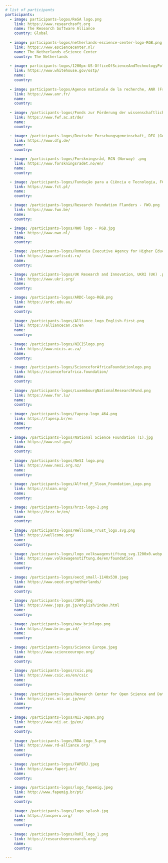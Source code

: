 ```yaml
---
# list of participants
participants:
  - image: participants-logos/ReSA logo.png
    link: https://www.researchsoft.org
    name: The Research Software Alliance
    country: Global
    
  - image: participants-logos/netherlands-escience-center-logo-RGB.png
    link: https://www.esciencecenter.nl/
    name: The Netherlands eScience Center
    country: The Netherlands
    
  - image: participants-logos/1200px-US-OfficeOfScienceAndTechnologyPolicy-Seal.svg.png
    link: https://www.whitehouse.gov/ostp/
    name: 
    country:
  
  - image: participants-logos/Agence nationale de la recherche, ANR (France).jpeg
    link: https://www.anr.fr/
    name: 
    country:
    
  - image: /participants-logos/Fonds zur Förderung der wissenschaftlichen Forschung, FWF (Austria) .png
    link: https://www.fwf.ac.at/de/
    name: 
    country:

  - image: /participants-logos/Deutsche Forschungsgemeinschaft, DFG (Germany).png
    link: https://www.dfg.de/
    name: 
    country:

  - image: /participants-logos/Forskningsråd, RCN (Norway) .png
    link: https://www.forskningsradet.no/en/
    name: 
    country:

  - image: /participants-logos/Fundação para a Ciência e Tecnologia, FCT (Portugal) .jpeg
    link: https://www.fct.pt/
    name: 
    country:

  - image: /participants-logos/Research Foundation Flanders - FWO.png
    link: https://www.fwo.be/
    name: 
    country:

  - image: /participants-logos/NWO logo - RGB.jpg
    link: https://www.nwo.nl/
    name: 
    country:

  - image: /participants-logos/Romania Executive Agency for Higher Education, Research, Development and Innovation Funding of Romania, UEFISCDI (Romania) .png
    link: https://www.uefiscdi.ro/
    name: 
    country:

  - image: /participants-logos/UK Research and Innovation, UKRI (UK) .png
    link: https://www.ukri.org/
    name: 
    country:

  - image: /participants-logos/ARDC-logo-RGB.png
    link: https://ardc.edu.au/
    name: 
    country:
    
  - image: /participants-logos/Alliance_logo_English-first.png
    link: https://alliancecan.ca/en
    name: 
    country:
    
  - image: /participants-logos/NICISlogo.png
    link: https://www.nicis.ac.za/
    name: 
    country:

  - image: /participants-logos/ScienceforAfricaFoundationlogo.png
    link: https://scienceforafrica.foundation/
    name: 
    country:
   
  - image: /participants-logos/LuxembourgNationalResearchFund.png
    link: https://www.fnr.lu/
    name: 
    country:
   
  - image: /participants-logos/fapesp-logo_464.png
    link: https://fapesp.br/en
    name: 
    country:
    
  - image: /participants-logos/National Science Foundation (1).jpg
    link: https://www.nsf.gov/
    name: 
    country:
    
  - image: /participants-logos/NeSI logo.png
    link: https://www.nesi.org.nz/
    name: 
    country:
    
  - image: /participants-logos/Alfred_P_Sloan_Foundation_Logo.png
    link: https://sloan.org/
    name: 
    country:

  - image: /participants-logos/hrzz-logo-2.png
    link: https://hrzz.hr/en/
    name: 
    country:
    
  - image: /participants-logos/Wellcome_Trust_logo.svg.png
    link: https://wellcome.org/
    name: 
    country:
    
  - image: /participants-logos/logo_volkswagenstiftung_svg.1200x0.webp
    link: https://www.volkswagenstiftung.de/en/foundation
    name: 
    country:
    
  - image: /participants-logos/oecd_small-1140x530.jpeg
    link: https://www.oecd.org/netherlands/
    name: 
    country:
    
  - image: /participants-logos/JSPS.png
    link: https://www.jsps.go.jp/english/index.html
    name: 
    country:
    
  - image: /participants-logos/new_brinlogo.png
    link: https://www.brin.go.id/
    name: 
    country:
    
  - image: /participants-logos/Science Europe.jpeg
    link: https://www.scienceeurope.org/
    name: 
    country:
    
  - image: /participants-logos/csic.png
    link: https://www.csic.es/en/csic
    name: 
    country:
    
  - image: /participants-logos/Research Center for Open Science and Data Platform - Japan.png
    link: https://rcos.nii.ac.jp/en/
    name: 
    country:
    
  - image: /participants-logos/NII-Japan.png
    link: https://www.nii.ac.jp/en/
    name: 
    country:
    
  - image: /participants-logos/RDA Logo_5.png
    link: https://www.rd-alliance.org/
    name: 
    country:
    
  - image: /participants-logos/FAPERJ.jpeg
    link: https://www.faperj.br/
    name: 
    country:
    
  - image: /participants-logos/logo_fapemig.jpeg
    link: http://www.fapemig.br/pt/
    name: 
    country:
    
  - image: /participants-logos/logo splash.jpg
    link: https://ancperu.org/
    name: 
    country:
    
  - image: /participants-logos/RoRI_logo_1.png
    link: https://researchonresearch.org/
    name: 
    country:

---
```

